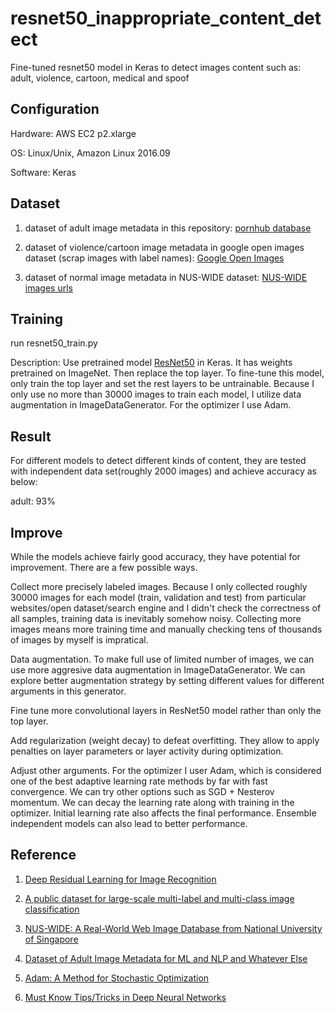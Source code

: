 # resnet50_inappropriate_content_detect
Fine-tuned resnet50 model in Keras to detect images content such as: adult, violence, cartoon, medical and spoof

## Configuration
Hardware: AWS EC2 p2.xlarge

OS: Linux/Unix, Amazon Linux 2016.09

Software: Keras

## Dataset
1. dataset of adult image metadata in this repository: 
[pornhub database](https://github.com/ZixuanLiang/hub-db "pornhub database")

2. dataset of violence/cartoon image metadata in google open images dataset (scrap images with label names): 
[Google Open Images](https://github.com/openimages/dataset "Google Open Images")

3. dataset of normal image metadata in NUS-WIDE dataset:
[NUS-WIDE images urls](http://dl.nextcenter.org/public/nuswide/NUS-WIDE-urls.rar "NUS-WIDE images urls")

## Training
run resnet50_train.py

Description: Use pretrained model [ResNet50](https://keras.io/applications/#resnet50 "ResNet50") in Keras. It has weights pretrained on ImageNet. Then replace the top layer. To fine-tune this model, only train the top layer and set the rest layers to be untrainable. Because I only use no more than 30000 images to train each model, I utilize data augmentation in ImageDataGenerator. For the optimizer I use Adam.

## Result
For different models to detect different kinds of content, they are tested with independent data set(roughly 2000 images) and achieve accuracy as below:

adult: 93%

## Improve
While the models achieve fairly good accuracy, they have potential for improvement. There are a few possible ways. 

Collect more precisely labeled images. Because I only collected roughly 30000 images for each model (train, validation and test) from particular websites/open dataset/search engine and I didn't check the correctness of all samples, training data is inevitably somehow noisy. Collecting more images means more training time and manually checking tens of thousands of images by myself is impratical. 

Data augmentation. To make full use of limited number of images, we can use more aggresive data augmentation in ImageDataGenerator. We can explore better augmentation strategy by setting different values for different arguments in this generator. 

Fine tune more convolutional layers in ResNet50 model rather than only the top layer. 

Add regularization (weight decay) to defeat overfitting. They allow to apply penalties on layer parameters or layer activity during optimization. 

Adjust other arguments. For the optimizer I user Adam, which is considered one of the best adaptive learning rate methods by far with fast convergence. We can try other options such as SGD + Nesterov momentum. We can decay the learning rate along with training in the optimizer. Initial learning rate also affects the final performance. Ensemble independent models can also lead to better performance. 

## Reference

1. [Deep Residual Learning for Image Recognition](https://arxiv.org/pdf/1512.03385.pdf "Deep Residual Learning for Image Recognition")

2. [A public dataset for large-scale multi-label and multi-class image classification](https://github.com/openimages "A public dataset for large-scale multi-label and multi-class image classification")

3. [NUS-WIDE: A Real-World Web Image Database from National University of Singapore](http://lms.comp.nus.edu.sg/research/CIVR2009.pdf "NUS-WIDE: A Real-World Web Image Database from National University of Singapore")

4. [Dataset of Adult Image Metadata for ML and NLP and Whatever Else](https://github.com/cdipaolo/hub-db "Dataset of Adult Image Metadata for ML and NLP and Whatever Else")

5. [Adam: A Method for Stochastic Optimization](https://arxiv.org/pdf/1412.6980.pdf "Adam: A Method for Stochastic Optimization")

6. [Must Know Tips/Tricks in Deep Neural Networks](http://lamda.nju.edu.cn/weixs/project/CNNTricks/CNNTricks.html "Must Know Tips/Tricks in Deep Neural Networks")

